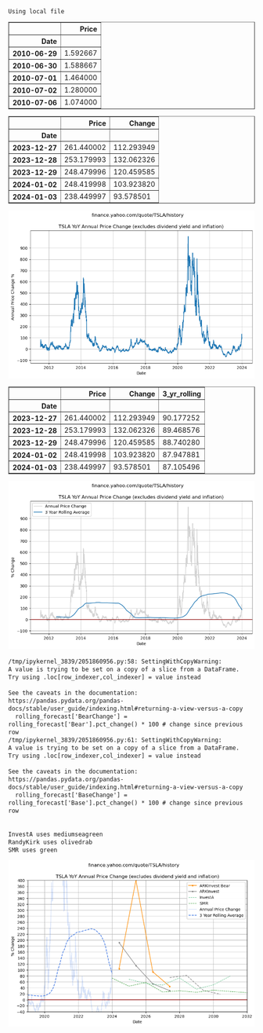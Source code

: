     Using local file





<div>
<style scoped>
    .dataframe tbody tr th:only-of-type {
        vertical-align: middle;
    }

    .dataframe tbody tr th {
        vertical-align: top;
    }

    .dataframe thead th {
        text-align: right;
    }
</style>
<table border="1" class="dataframe">
  <thead>
    <tr style="text-align: right;">
      <th></th>
      <th>Price</th>
    </tr>
    <tr>
      <th>Date</th>
      <th></th>
    </tr>
  </thead>
  <tbody>
    <tr>
      <th>2010-06-29</th>
      <td>1.592667</td>
    </tr>
    <tr>
      <th>2010-06-30</th>
      <td>1.588667</td>
    </tr>
    <tr>
      <th>2010-07-01</th>
      <td>1.464000</td>
    </tr>
    <tr>
      <th>2010-07-02</th>
      <td>1.280000</td>
    </tr>
    <tr>
      <th>2010-07-06</th>
      <td>1.074000</td>
    </tr>
  </tbody>
</table>
</div>






<div>
<style scoped>
    .dataframe tbody tr th:only-of-type {
        vertical-align: middle;
    }

    .dataframe tbody tr th {
        vertical-align: top;
    }

    .dataframe thead th {
        text-align: right;
    }
</style>
<table border="1" class="dataframe">
  <thead>
    <tr style="text-align: right;">
      <th></th>
      <th>Price</th>
      <th>Change</th>
    </tr>
    <tr>
      <th>Date</th>
      <th></th>
      <th></th>
    </tr>
  </thead>
  <tbody>
    <tr>
      <th>2023-12-27</th>
      <td>261.440002</td>
      <td>112.293949</td>
    </tr>
    <tr>
      <th>2023-12-28</th>
      <td>253.179993</td>
      <td>132.062326</td>
    </tr>
    <tr>
      <th>2023-12-29</th>
      <td>248.479996</td>
      <td>120.459585</td>
    </tr>
    <tr>
      <th>2024-01-02</th>
      <td>248.419998</td>
      <td>103.923820</td>
    </tr>
    <tr>
      <th>2024-01-03</th>
      <td>238.449997</td>
      <td>93.578501</td>
    </tr>
  </tbody>
</table>
</div>




    
![png](images/tsla-yoy_4_0.png)
    





<div>
<style scoped>
    .dataframe tbody tr th:only-of-type {
        vertical-align: middle;
    }

    .dataframe tbody tr th {
        vertical-align: top;
    }

    .dataframe thead th {
        text-align: right;
    }
</style>
<table border="1" class="dataframe">
  <thead>
    <tr style="text-align: right;">
      <th></th>
      <th>Price</th>
      <th>Change</th>
      <th>3_yr_rolling</th>
    </tr>
    <tr>
      <th>Date</th>
      <th></th>
      <th></th>
      <th></th>
    </tr>
  </thead>
  <tbody>
    <tr>
      <th>2023-12-27</th>
      <td>261.440002</td>
      <td>112.293949</td>
      <td>90.177252</td>
    </tr>
    <tr>
      <th>2023-12-28</th>
      <td>253.179993</td>
      <td>132.062326</td>
      <td>89.468576</td>
    </tr>
    <tr>
      <th>2023-12-29</th>
      <td>248.479996</td>
      <td>120.459585</td>
      <td>88.740280</td>
    </tr>
    <tr>
      <th>2024-01-02</th>
      <td>248.419998</td>
      <td>103.923820</td>
      <td>87.947881</td>
    </tr>
    <tr>
      <th>2024-01-03</th>
      <td>238.449997</td>
      <td>93.578501</td>
      <td>87.105496</td>
    </tr>
  </tbody>
</table>
</div>




    
![png](images/tsla-yoy_6_0.png)
    


    /tmp/ipykernel_3839/2051860956.py:58: SettingWithCopyWarning: 
    A value is trying to be set on a copy of a slice from a DataFrame.
    Try using .loc[row_indexer,col_indexer] = value instead
    
    See the caveats in the documentation: https://pandas.pydata.org/pandas-docs/stable/user_guide/indexing.html#returning-a-view-versus-a-copy
      rolling_forecast['BearChange'] = rolling_forecast['Bear'].pct_change() * 100 # change since previous row
    /tmp/ipykernel_3839/2051860956.py:61: SettingWithCopyWarning: 
    A value is trying to be set on a copy of a slice from a DataFrame.
    Try using .loc[row_indexer,col_indexer] = value instead
    
    See the caveats in the documentation: https://pandas.pydata.org/pandas-docs/stable/user_guide/indexing.html#returning-a-view-versus-a-copy
      rolling_forecast['BaseChange'] = rolling_forecast['Base'].pct_change() * 100 # change since previous row


    InvestA uses mediumseagreen
    RandyKirk uses olivedrab
    SMR uses green



    
![png](images/tsla-yoy_11_2.png)
    


